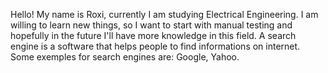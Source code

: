 Hello! My name is Roxi, currently I am studying Electrical Engineering. I am willing to learn new things, so I want to start with manual testing and hopefully in the future I'll have more knowledge in this field.
A search engine is a software that helps people to find informations on internet. Some exemples for search engines are: Google, Yahoo.
